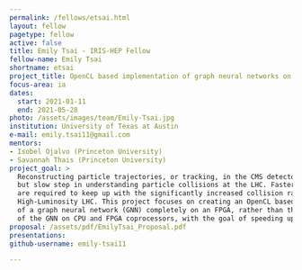 ```yaml
---
permalink: /fellows/etsai.html
layout: fellow
pagetype: fellow
active: false
title: Emily Tsai - IRIS-HEP Fellow
fellow-name: Emily Tsai
shortname: etsai
project_title: OpenCL based implementation of graph neural networks on FPGA
focus-area: ia
dates:
  start: 2021-01-11
  end: 2021-05-28
photo: /assets/images/team/Emily-Tsai.jpg
institution: University of Texas at Austin
e-mail: emily.tsai11@gmail.com
mentors:
- Isobel Ojalvo (Princeton University)
- Savannah Thais (Princeton University)
project_goal: >
  Reconstructing particle trajectories, or tracking, in the CMS detector is a crucial
  but slow step in understanding particle collisions at the LHC. Faster tracking methods
  are required to keep up with the significantly increased collision rate in the future
  High-Luminosity LHC. This project focuses on creating an OpenCL based implementation
  of a graph neural network (GNN) completely on an FPGA, rather than the current implementation
  of the GNN on CPU and FPGA coprocessors, with the goal of speeding up tracking.
proposal: /assets/pdf/EmilyTsai_Proposal.pdf
presentations:
github-username: emily-tsai11

---
```

